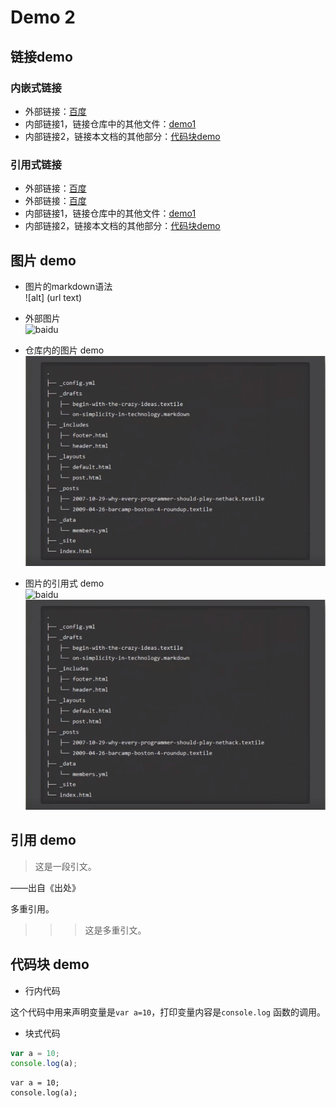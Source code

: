 # Demo 2

## 链接demo

### 内嵌式链接

- 外部链接：[百度](http://www.baidu.com)  
- 内部链接1，链接仓库中的其他文件：[demo1](demo1.md)  
- 内部链接2，链接本文档的其他部分：[代码块demo](demo2.md#代码块-demo)  

### 引用式链接

- 外部链接：[百度]  
- 外部链接：[百度][baidu]  
- 内部链接1，链接仓库中的其他文件：[demo1] 
- 内部链接2，链接本文档的其他部分：[代码块demo]  

## 图片 demo

- 图片的markdown语法  
    ![alt] (url text)  
    
- 外部图片  
![baidu](https://www.baidu.com/img/bd_logo1.png?where=super "百度网站")  

- 仓库内的图片 demo  
![jekyll structure](images/jekyll_structure.png)

- 图片的引用式 demo  
![baidu][baidu_logo] 
![jekyll structure][jekyll_png]

## 引用 demo

> 这是一段引文。  

——出自《出处》

多重引用。
>>> 这是多重引文。

## 代码块 demo

- 行内代码

这个代码中用来声明变量是`var a=10`，打印变量内容是`console.log` 函数的调用。

- 块式代码  

```javascript
var a = 10;
console.log(a);
```

    var a = 10;
    console.log(a);


<!-- 下面是本文档用到的链接 -->

[百度]: http://www.baidu.com
[baidu]: http://www.baidu.com
[demo1]: demo1.md  
[代码块demo]: demo2.md#代码块-demo  

<!-- 下面是本图片用到的链接 -->

[baidu_logo]: https://www.baidu.com/img/bd_logo1.png?where=super    
[jekyll_png]: images/jekyll_structure.png  